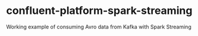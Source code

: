 # confluent-platform-spark-streaming
Working example of consuming Avro data from Kafka with Spark Streaming
